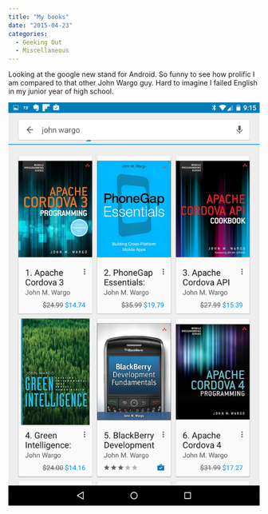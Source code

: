 ```yaml
---
title: "My books"
date: "2015-04-23"
categories: 
  - Geeking Out
  - Miscellaneous
---
```


Looking at the google new stand for Android. So funny to see how prolific I am compared to that other John Wargo guy. Hard to imagine I failed English in my junior year of high school.

[![image](images/wpid-screenshot_2015-04-22-21-16-01.png "Screenshot_2015-04-22-21-16-01.png")](http://www.thewargos.com/wp-content/uploads/2015/04/wpid-screenshot_2015-04-22-21-16-01.png)
